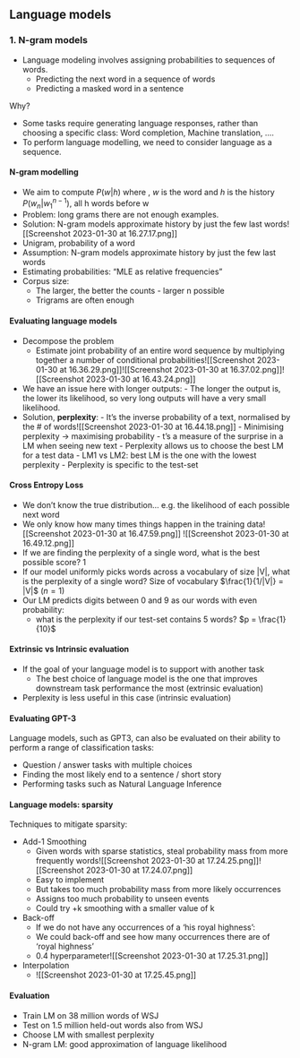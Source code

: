 ## Language models

### 1. N-gram models

- Language modeling involves assigning probabilities to sequences of words.
	- Predicting the next word in a sequence of words
	- Predicting a masked word in a sentence

Why?
- Some tasks require generating language responses, rather than choosing a specific class: Word completion, Machine translation, ....
- To perform language modelling, we need to consider language as a sequence.

#### N-gram modelling

- We aim to compute $P(w|h)$ where , $w$ is the word and $h$ is the history $P(w_n|w_{1}^{n-1})$, all h words before w
- Problem: long grams there are not enough examples.
- Solution: N-gram models approximate history by just the few last words![[Screenshot 2023-01-30 at 16.27.17.png]]
- Unigram, probability of a word
- Assumption: N-gram models approximate history by just the few last words
- Estimating probabilities: “MLE as relative frequencies”
- Corpus size: 
	- The larger, the better the counts - larger n possible 
	- Trigrams are often enough

#### Evaluating language models
- Decompose the problem
	- Estimate joint probability of an entire word sequence by multiplying together a number of conditional probabilities![[Screenshot 2023-01-30 at 16.36.29.png]]![[Screenshot 2023-01-30 at 16.37.02.png]]![[Screenshot 2023-01-30 at 16.43.24.png]]
- We have an issue here with longer outputs:
		- The longer the output is, the lower its likelihood, so very long outputs will have a very small likelihood.
- Solution, **perplexity**:
		- It’s the inverse probability of a text, normalised by the # of words![[Screenshot 2023-01-30 at 16.44.18.png]]
		- Minimising perplexity -> maximising probability
		- t’s a measure of the surprise in a LM when seeing new text
		- Perplexity allows us to choose the best LM for a test data
		- LM1 vs LM2: best LM is the one with the lowest perplexity
		- Perplexity is specific to the test-set

#### Cross Entropy Loss
- We don’t know the true distribution… e.g. the likelihood of each possible next word
- We only know how many times things happen in the training data![[Screenshot 2023-01-30 at 16.47.59.png]]
![[Screenshot 2023-01-30 at 16.49.12.png]]
- If we are finding the perplexity of a single word, what is the best possible score? 1
- If our model uniformly picks words across a vocabulary of size |V|, what is the perplexity of a single word? Size of vocabulary $\frac{1}{1/|V|} = |V|$ $(n = 1)$
- Our LM predicts digits between 0 and 9 as our words with even probability: 
	- what is the perplexity if our test-set contains 5 words? $p = \frac{1}{10}$

#### Extrinsic vs Intrinsic evaluation
- If the goal of your language model is to support with another task 
	- The best choice of language model is the one that improves downstream task performance the most (extrinsic evaluation) 
- Perplexity is less useful in this case (intrinsic evaluation)

#### Evaluating GPT-3

Language models, such as GPT3, can also be evaluated on their ability to perform a range of classification tasks: 
- Question / answer tasks with multiple choices 
- Finding the most likely end to a sentence / short story 
- Performing tasks such as Natural Language Inference

#### Language models: sparsity

Techniques to mitigate sparsity:
- Add-1 Smoothing 
	-  Given words with sparse statistics, steal probability mass from more frequently words![[Screenshot 2023-01-30 at 17.24.25.png]]![[Screenshot 2023-01-30 at 17.24.07.png]]
	- Easy to implement  
	- But takes too much probability mass from more likely occurrences 
	- Assigns too much probability to unseen events 
	- Could try +k smoothing with a smaller value of k
- Back-off 
	- If we do not have any occurrences of a ‘his royal highness’: 
	- We could back-off and see how many occurrences there are of ‘royal highness’
	- 0.4 hyperparameter![[Screenshot 2023-01-30 at 17.25.31.png]]
- Interpolation
	- ![[Screenshot 2023-01-30 at 17.25.45.png]]
#### Evaluation
- Train LM on 38 million words of WSJ
- Test on 1.5 million held-out words also from WSJ
- Choose LM with smallest perplexity 
- N-gram LM: good approximation of language likelihood

